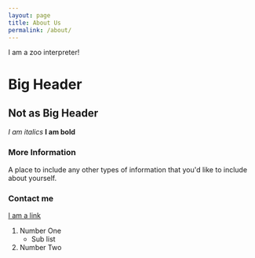 ```yaml
---
layout: page
title: About Us
permalink: /about/
---
```


I am a zoo interpreter!

# Big Header

## Not as Big Header

*I am italics*
**I am bold**

### More Information

A place to include any other types of information that you'd like to include about yourself.

### Contact me

[I am a link](https://krogersst.github.io)

1. Number One
    * Sub list
2. Number Two
